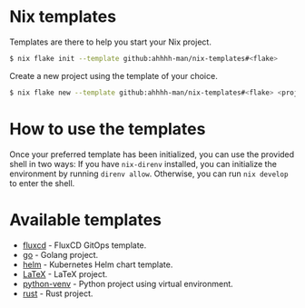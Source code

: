 # Nix templates

Templates are there to help you start your Nix project.

```sh
$ nix flake init --template github:ahhhh-man/nix-templates#<flake>
```

Create a new project using the template of your choice. 

```sh
$ nix flake new --template github:ahhhh-man/nix-templates#<flake> <project-name>
```

# How to use the templates

Once your preferred template has been initialized, you can use the provided shell in two ways: If you have `nix-direnv` installed, you can initialize the environment by running `direnv allow`. Otherwise, you can run `nix develop` to enter the shell.

# Available templates

- [fluxcd](./fluxcd) - FluxCD GitOps template.
- [go](./go) - Golang project.
- [helm](./helm) - Kubernetes Helm chart template.
- [LaTeX](./latex) - LaTeX project.
- [python-venv](./python) - Python project using virtual environment.
- [rust](./rust) - Rust project.
